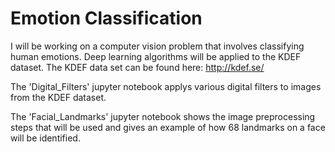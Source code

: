 # Emotion Classification

I will be working on a computer vision problem that involves classifying human emotions. Deep learning algorithms will be applied to the KDEF dataset. The KDEF data set can be found here: http://kdef.se/

The 'Digital_Filters' jupyter notebook applys various  digital filters to images from the KDEF dataset. 

The 'Facial_Landmarks' jupyter notebook shows the image preprocessing steps that will be used and gives an example of how 68 landmarks on a face will be identified.
